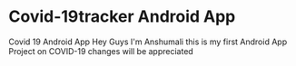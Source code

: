 # Covid-19tracker Android App
 Covid 19 Android App
 Hey Guys I'm Anshumali this is my first Android App Project on COVID-19
 changes will be appreciated
